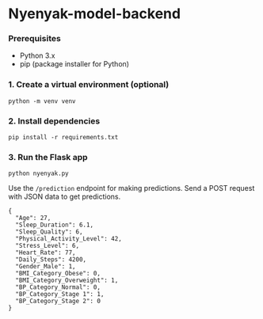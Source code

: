 # Nyenyak-model-backend

### Prerequisites

- Python 3.x
- pip (package installer for Python)

### 1. Create a virtual environment (optional)
```
python -m venv venv
```
### 2. Install dependencies
```
pip install -r requirements.txt
```
### 3. Run the Flask app
```
python nyenyak.py
```
Use the `/prediction` endpoint for making predictions. Send a POST request with JSON data to get predictions.
```
{
  "Age": 27,
  "Sleep_Duration": 6.1,
  "Sleep_Quality": 6,
  "Physical_Activity_Level": 42,
  "Stress_Level": 6,
  "Heart_Rate": 77,
  "Daily_Steps": 4200,
  "Gender_Male": 1,
  "BMI_Category_Obese": 0,
  "BMI_Category_Overweight": 1,
  "BP_Category_Normal": 0,
  "BP_Category_Stage 1": 1,
  "BP_Category_Stage 2": 0
}
```
